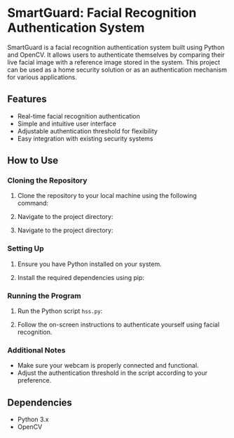 # SmartGuard: Facial Recognition Authentication System

SmartGuard is a facial recognition authentication system built using Python and OpenCV. It allows users to authenticate themselves by comparing their live facial image with a reference image stored in the system. This project can be used as a home security solution or as an authentication mechanism for various applications.

## Features

- Real-time facial recognition authentication
- Simple and intuitive user interface
- Adjustable authentication threshold for flexibility
- Easy integration with existing security systems

## How to Use

### Cloning the Repository

1. Clone the repository to your local machine using the following command:

2. Navigate to the project directory:

3. Navigate to the project directory:

### Setting Up

1. Ensure you have Python installed on your system.

2. Install the required dependencies using pip:

### Running the Program

1. Run the Python script `hss.py`:

2. Follow the on-screen instructions to authenticate yourself using facial recognition.

### Additional Notes

- Make sure your webcam is properly connected and functional.
- Adjust the authentication threshold in the script according to your preference.

## Dependencies

- Python 3.x
- OpenCV